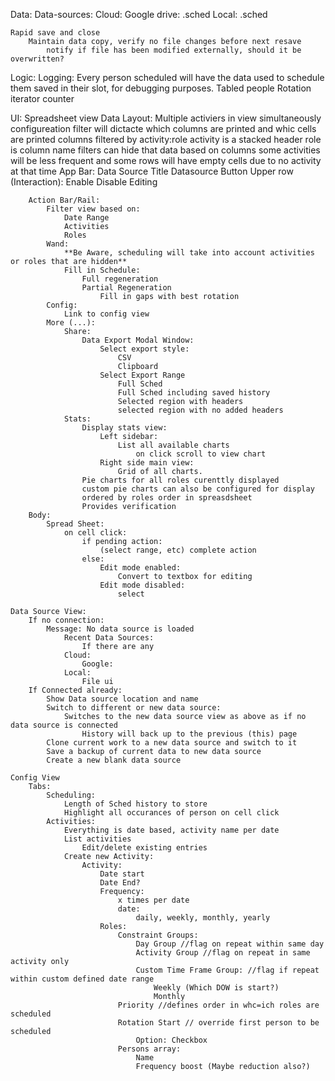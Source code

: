 Data:
    Data-sources:
        Cloud:
            Google drive:
                .sched
    Local:
        .sched
    
    Rapid save and close
        Maintain data copy, verify no file changes before next resave
            notify if file has been modified externally, should it be overwritten?


Logic:
    Logging:
        Every person scheduled will have the data used to schedule them saved in their slot, for debugging purposes.
            Tabled people
            Rotation iterator counter



UI:
    Spreadsheet view
        Data Layout:
            Multiple activiers in view simultaneously
            configureation filter will dictacte which columns are printed and whic cells are printed
            columns filtered by activity:role
            activity is a stacked header
            role is column name
            filters can hide that data based on columns
            some activities will be less frequent and some rows will have empty cells due to no activity at that time
        App Bar:
            Data Source Title
            Datasource Button
        Upper row (Interaction):
            Enable Disable Editing

        Action Bar/Rail:
            Filter view based on:
                Date Range
                Activities
                Roles
            Wand:
                **Be Aware, scheduling will take into account activities or roles that are hidden**
                Fill in Schedule:
                    Full regeneration
                    Partial Regeneration
                        Fill in gaps with best rotation  
            Config:
                Link to config view
            More (...):
                Share:
                    Data Export Modal Window:
                        Select export style:
                            CSV
                            Clipboard
                        Select Export Range
                            Full Sched
                            Full Sched including saved history
                            Selected region with headers
                            selected region with no added headers
                Stats:
                    Display stats view:
                        Left sidebar:
                            List all available charts
                                on click scroll to view chart
                        Right side main view:
                            Grid of all charts.
                    Pie charts for all roles curenttly displayed
                    custom pie charts can also be configured for display
                    ordered by roles order in spreasdsheet
                    Provides verification
        Body:
            Spread Sheet:
                on cell click:
                    if pending action:
                        (select range, etc) complete action
                    else:
                        Edit mode enabled:
                            Convert to textbox for editing
                        Edit mode disabled:
                            select
    
    Data Source View:
        If no connection:
            Message: No data source is loaded
                Recent Data Sources:
                    If there are any
                Cloud:
                    Google:
                Local:
                    File ui
        If Connected already:
            Show Data source location and name
            Switch to different or new data source:
                Switches to the new data source view as above as if no data source is connected
                    History will back up to the previous (this) page
            Clone current work to a new data source and switch to it
            Save a backup of current data to new data source
            Create a new blank data source

    Config View
        Tabs:
            Scheduling:
                Length of Sched history to store
                Highlight all occurances of person on cell click
            Activities:
                Everything is date based, activity name per date
                List activities
                    Edit/delete existing entries
                Create new Activity:
                    Activity:
                        Date start
                        Date End?
                        Frequency:
                            x times per date
                            date:
                                daily, weekly, monthly, yearly
                        Roles:
                            Constraint Groups:
                                Day Group //flag on repeat within same day
                                Activity Group //flag on repeat in same activity only
                                Custom Time Frame Group: //flag if repeat within custom defined date range
                                    Weekly (Which DOW is start?)
                                    Monthly
                            Priority //defines order in whc=ich roles are scheduled
                            Rotation Start // override first person to be scheduled
                                Option: Checkbox
                            Persons array:
                                Name
                                Frequency boost (Maybe reduction also?)
                
